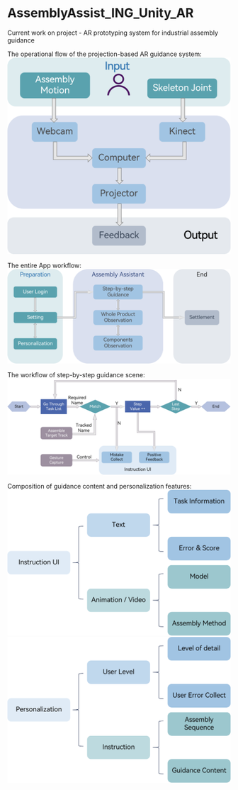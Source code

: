 # AssemblyAssist_ING_Unity_AR
Current work on project - AR prototyping system for industrial assembly guidance

The operational flow of the projection-based AR guidance system:
![Image](https://github.com/violet0330/AssemblyAssist_ING_Unity_AR/blob/master/Img/systemFramework.png)

The entire App workflow:
![Image](https://github.com/violet0330/AssemblyAssist_ING_Unity_AR/blob/master/Img/appFramework.png)

The workflow of step-by-step guidance scene:
![Image](https://github.com/violet0330/AssemblyAssist_ING_Unity_AR/blob/master/Img/assemblyWorkflow.png)

Composition of guidance content and personalization features:
![Image](https://github.com/violet0330/AssemblyAssist_ING_Unity_AR/blob/master/Img/guidance.png)
![Image](https://github.com/violet0330/AssemblyAssist_ING_Unity_AR/blob/master/Img/personalization.png)
